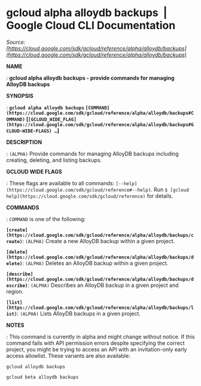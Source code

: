 # gcloud alpha alloydb backups  |  Google Cloud CLI Documentation

*Source: [https://cloud.google.com/sdk/gcloud/reference/alpha/alloydb/backups](https://cloud.google.com/sdk/gcloud/reference/alpha/alloydb/backups)*

**NAME**

: **gcloud alpha alloydb backups - provide commands for managing AlloyDB backups**

**SYNOPSIS**

: **`gcloud alpha alloydb backups` `[COMMAND](https://cloud.google.com/sdk/gcloud/reference/alpha/alloydb/backups#COMMAND)` [`[GCLOUD_WIDE_FLAG](https://cloud.google.com/sdk/gcloud/reference/alpha/alloydb/backups#GCLOUD-WIDE-FLAGS) …`]**

**DESCRIPTION**

: `(ALPHA)` Provide commands for managing AlloyDB backups including
creating, deleting, and listing backups.

**GCLOUD WIDE FLAGS**

: These flags are available to all commands: `[--help](https://cloud.google.com/sdk/gcloud/reference#--help)`.
Run `$ [gcloud help](https://cloud.google.com/sdk/gcloud/reference)` for details.

**COMMANDS**

: ``COMMAND`` is one of the following:

**`[create](https://cloud.google.com/sdk/gcloud/reference/alpha/alloydb/backups/create)`**:
`(ALPHA)` Create a new AlloyDB backup within a given project.

**`[delete](https://cloud.google.com/sdk/gcloud/reference/alpha/alloydb/backups/delete)`**:
`(ALPHA)` Deletes an AlloyDB backup within a given project.

**`[describe](https://cloud.google.com/sdk/gcloud/reference/alpha/alloydb/backups/describe)`**:
`(ALPHA)` Describes an AlloyDB backup in a given project and region.

**`[list](https://cloud.google.com/sdk/gcloud/reference/alpha/alloydb/backups/list)`**:
`(ALPHA)` Lists AlloyDB backups in a given project.

**NOTES**

: This command is currently in alpha and might change without notice. If this
command fails with API permission errors despite specifying the correct project,
you might be trying to access an API with an invitation-only early access
allowlist. These variants are also available:

```
gcloud alloydb backups
```

```
gcloud beta alloydb backups
```